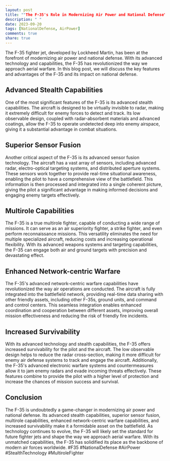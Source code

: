 ```yaml
---
layout: post
title: ""The F-35's Role in Modernizing Air Power and National Defense""
description: " "
date: 2023-09-20
tags: [NationalDefense, AirPower]
comments: true
share: true
---
```


The F-35 fighter jet, developed by Lockheed Martin, has been at the forefront of modernizing air power and national defense. With its advanced technology and capabilities, the F-35 has revolutionized the way we approach aerial warfare. In this blog post, we will discuss the key features and advantages of the F-35 and its impact on national defense.

## Advanced Stealth Capabilities

One of the most significant features of the F-35 is its advanced stealth capabilities. The aircraft is designed to be virtually invisible to radar, making it extremely difficult for enemy forces to detect and track. Its low observable design, coupled with radar-absorbent materials and advanced coatings, allow the F-35 to operate undetected deep into enemy airspace, giving it a substantial advantage in combat situations.

## Superior Sensor Fusion

Another critical aspect of the F-35 is its advanced sensor fusion technology. The aircraft has a vast array of sensors, including advanced radar, electro-optical targeting systems, and distributed aperture systems. These sensors work together to provide real-time situational awareness, enabling the pilot to have a comprehensive view of the battlefield. This information is then processed and integrated into a single coherent picture, giving the pilot a significant advantage in making informed decisions and engaging enemy targets effectively.

## Multirole Capabilities

The F-35 is a true multirole fighter, capable of conducting a wide range of missions. It can serve as an air superiority fighter, a strike fighter, and even perform reconnaissance missions. This versatility eliminates the need for multiple specialized aircraft, reducing costs and increasing operational flexibility. With its advanced weapons systems and targeting capabilities, the F-35 can engage both air and ground targets with precision and devastating effect.

## Enhanced Network-centric Warfare

The F-35's advanced network-centric warfare capabilities have revolutionized the way air operations are conducted. The aircraft is fully integrated into the battlefield network, providing real-time data sharing with other friendly assets, including other F-35s, ground units, and command and control centers. This seamless integration enables enhanced coordination and cooperation between different assets, improving overall mission effectiveness and reducing the risk of friendly fire incidents.

## Increased Survivability

With its advanced technology and stealth capabilities, the F-35 offers increased survivability for the pilot and the aircraft. The low observable design helps to reduce the radar cross-section, making it more difficult for enemy air defense systems to track and engage the aircraft. Additionally, the F-35's advanced electronic warfare systems and countermeasures allow it to jam enemy radars and evade incoming threats effectively. These features combine to provide the pilot with a higher level of protection and increase the chances of mission success and survival.

## Conclusion

The F-35 is undoubtedly a game-changer in modernizing air power and national defense. Its advanced stealth capabilities, superior sensor fusion, multirole capabilities, enhanced network-centric warfare capabilities, and increased survivability make it a formidable asset on the battlefield. As technology continues to evolve, the F-35 will likely set the standard for future fighter jets and shape the way we approach aerial warfare. With its unmatched capabilities, the F-35 has solidified its place as the backbone of modern air forces worldwide. #F35 #NationalDefense #AirPower #StealthTechnology #MultiroleFighter